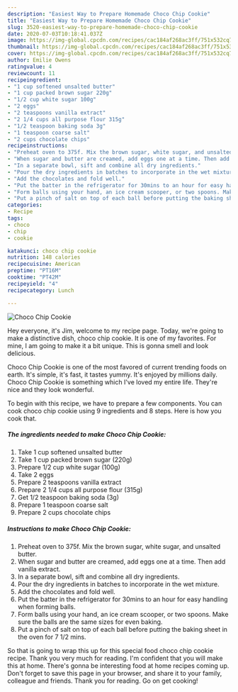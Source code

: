 ```yaml
---
description: "Easiest Way to Prepare Homemade Choco Chip Cookie"
title: "Easiest Way to Prepare Homemade Choco Chip Cookie"
slug: 3520-easiest-way-to-prepare-homemade-choco-chip-cookie
date: 2020-07-03T10:18:41.037Z
image: https://img-global.cpcdn.com/recipes/cac184af268ac3ff/751x532cq70/choco-chip-cookie-recipe-main-photo.jpg
thumbnail: https://img-global.cpcdn.com/recipes/cac184af268ac3ff/751x532cq70/choco-chip-cookie-recipe-main-photo.jpg
cover: https://img-global.cpcdn.com/recipes/cac184af268ac3ff/751x532cq70/choco-chip-cookie-recipe-main-photo.jpg
author: Emilie Owens
ratingvalue: 4
reviewcount: 11
recipeingredient:
- "1 cup softened unsalted butter"
- "1 cup packed brown sugar 220g"
- "1/2 cup white sugar 100g"
- "2 eggs"
- "2 teaspoons vanilla extract"
- "2 1/4 cups all purpose flour 315g"
- "1/2 teaspoon baking soda 3g"
- "1 teaspoon coarse salt"
- "2 cups chocolate chips"
recipeinstructions:
- "Preheat oven to 375f. Mix the brown sugar, white sugar, and unsalted butter."
- "When sugar and butter are creamed, add eggs one at a time. Then add vanilla extract."
- "In a separate bowl, sift and combine all dry ingredients."
- "Pour the dry ingredients in batches to incorporate in the wet mixture."
- "Add the chocolates and fold well."
- "Put the batter in the refrigerator for 30mins to an hour for easy handling when forming balls."
- "Form balls using your hand, an ice cream scooper, or two spoons. Make sure the balls are the same sizes for even baking."
- "Put a pinch of salt on top of each ball before putting the baking sheet in the oven for 7 1/2 mins."
categories:
- Recipe
tags:
- choco
- chip
- cookie

katakunci: choco chip cookie 
nutrition: 148 calories
recipecuisine: American
preptime: "PT16M"
cooktime: "PT42M"
recipeyield: "4"
recipecategory: Lunch

---
```



![Choco Chip Cookie](https://img-global.cpcdn.com/recipes/cac184af268ac3ff/751x532cq70/choco-chip-cookie-recipe-main-photo.jpg)

Hey everyone, it's Jim, welcome to my recipe page. Today, we're going to make a distinctive dish, choco chip cookie. It is one of my favorites. For mine, I am going to make it a bit unique. This is gonna smell and look delicious.

Choco Chip Cookie is one of the most favored of current trending foods on earth. It's simple, it's fast, it tastes yummy. It's enjoyed by millions daily. Choco Chip Cookie is something which I've loved my entire life. They're nice and they look wonderful.




To begin with this recipe, we have to prepare a few components. You can cook choco chip cookie using 9 ingredients and 8 steps. Here is how you cook that.

<!--inarticleads1-->

##### The ingredients needed to make Choco Chip Cookie:

1. Take 1 cup softened unsalted butter
1. Take 1 cup packed brown sugar (220g)
1. Prepare 1/2 cup white sugar (100g)
1. Take 2 eggs
1. Prepare 2 teaspoons vanilla extract
1. Prepare 2 1/4 cups all purpose flour (315g)
1. Get 1/2 teaspoon baking soda (3g)
1. Prepare 1 teaspoon coarse salt
1. Prepare 2 cups chocolate chips




<!--inarticleads2-->

##### Instructions to make Choco Chip Cookie:

1. Preheat oven to 375f. Mix the brown sugar, white sugar, and unsalted butter.
1. When sugar and butter are creamed, add eggs one at a time. Then add vanilla extract.
1. In a separate bowl, sift and combine all dry ingredients.
1. Pour the dry ingredients in batches to incorporate in the wet mixture.
1. Add the chocolates and fold well.
1. Put the batter in the refrigerator for 30mins to an hour for easy handling when forming balls.
1. Form balls using your hand, an ice cream scooper, or two spoons. Make sure the balls are the same sizes for even baking.
1. Put a pinch of salt on top of each ball before putting the baking sheet in the oven for 7 1/2 mins.




So that is going to wrap this up for this special food choco chip cookie recipe. Thank you very much for reading. I'm confident that you will make this at home. There's gonna be interesting food at home recipes coming up. Don't forget to save this page in your browser, and share it to your family, colleague and friends. Thank you for reading. Go on get cooking!
